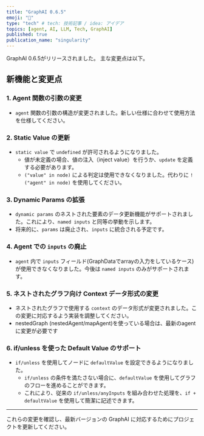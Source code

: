 ```yaml
---
title: "GraphAI 0.6.5"
emoji: "🤖"
type: "tech" # tech: 技術記事 / idea: アイデア
topics: [agent, AI, LLM, Tech, GraphAI]
published: true
publication_name: "singularity"
---
```


GraphAI 0.6.5がリリースされました。
主な変更点は以下。

## 新機能と変更点

### 1. Agent 関数の引数の変更
- `agent` 関数の引数の構造が変更されました。新しい仕様に合わせて使用方法を仕様してください。

### 2. Static Value の更新
- `static value` で `undefined` が許可されるようになりました。
  - 値が未定義の場合、値の注入（inject value）を行うか、`update` を定義する必要があります。
  - `("value" in node)` による判定は使用できなくなりました。代わりに `!("agent" in node)` を使用してください。

### 3. Dynamic Params の拡張
- `dynamic params` のネストされた要素のデータ更新機能がサポートされました。これにより、`named inputs` と同等の挙動を示します。
- 将来的に、`params` は廃止され、`inputs` に統合される予定です。

### 4. Agent での `inputs` の廃止
- `agent` 内で `inputs` フィールド(GraphDataでarrayの入力をしているケース)が使用できなくなりました。今後は `named inputs` のみがサポートされます。

### 5. ネストされたグラフ向け Context データ形式の変更
- ネストされたグラフで使用する `context` のデータ形式が変更されました。この変更に対応するよう実装を調整してください。
- nestedGraph (nestedAgent/mapAgent)を使っている場合は、最新のagentに変更が必要です

### 6. if/unless を使った Default Value のサポート
- `if/unless` を使用してノードに `defaultValue` を設定できるようになりました。
  - `if/unless` の条件を満たさない場合に、`defaultValue` を使用してグラフのフローを進めることができます。
  - これにより、従来の `if/unless/anyInputs` を組み合わせた処理を、`if + defaultValue` を使用して簡潔に記述できます。

---

これらの変更を確認し、最新バージョンの GraphAI に対応するためにプロジェクトを更新してください。
